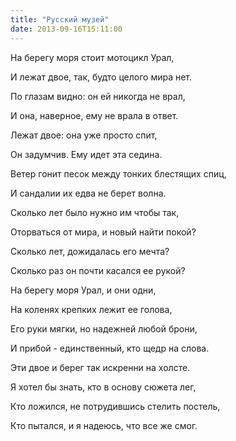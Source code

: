 ```yaml
---
title: "Русский музей"
date: 2013-09-16T15:11:00
---
```


На берегу моря стоит мотоцикл Урал,

И лежат двое, так, будто целого мира нет.

По глазам видно: он ей никогда не врал,

И она, наверное, ему не врала в ответ.



Лежат двое: она уже просто спит,

Он задумчив. Ему идет эта седина.

Ветер гонит песок между тонких блестящих спиц,

И сандалии их едва не берет волна.



 Сколько лет было нужно им чтобы так,

 Оторваться от мира, и новый найти покой?

 Сколько лет, дожидалась его мечта?

 Сколько раз он почти касался ее рукой?



На берегу моря Урал, и они одни,

На коленях крепких лежит ее голова,

Его руки мягки, но надежней любой брони,

И прибой - единственный, кто щедр на слова.



Эти двое и берег так искренни на холсте.

Я хотел бы знать, кто в основу сюжета лег,

Кто ложился, не потрудившись стелить постель,

Кто пытался, и я надеюсь, что все же смог.
